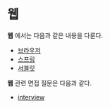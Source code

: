 # 웹

**웹** 에서는 다음과 같은 내용을 다룬다.

* [브라우저](./Browser/README.md)
* [스프링](./Spring/README.md)
* [서블릿](./Servlet/README.md)



**웹** 관련 면접 질문은 다음과 같다.

* [interview](./interview/README.md)

